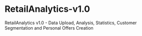 # RetailAnalytics-v1.0
RetailAnalytics v1.0 - Data Upload, Analysis, Statistics, Customer Segmentation and Personal Offers Creation
